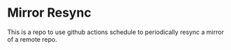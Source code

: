 # Mirror Resync

This is a repo to use github actions schedule to periodically resync a mirror of a remote repo.
